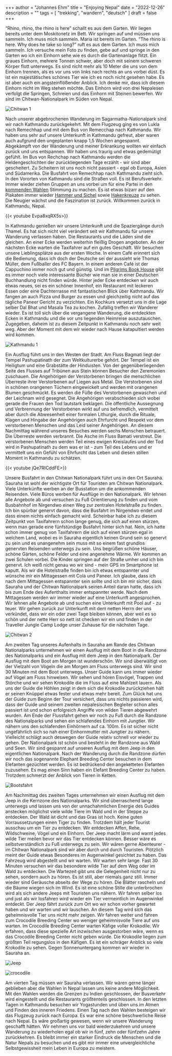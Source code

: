 +++
author = "Johannes Ehm"
title = "Enjoying Nepal"
date = "2022-12-26"
description = ""
tags = [
	"trekking",
	"wandern",
	"deutsch"
]
draft = false
+++

“Rhino, rhino, the rhino is here” schallt es aus dem Garten. Wir liegen bereits unter dem Moskitonetz im Bett. Wir springen auf und müssen uns sammeln. Ich muss mich sammeln. Maria ist bereits im Garten. “The rhino is here. Why does he take so long?” ruft es aus dem Garten. Ich muss mich sammeln. Ich versuche mein Foto zu finden, gebe auf und springe in den Garten wo ich ein Einhorn sehe wie es durch die Gartenanlage flitzt. Ein graues Einhorn, mehrere Tonnen schwer, aber doch mit seinem schweren Körper flott unterwegs. Es sind nicht mehr als 10 Meter die uns von dem Einhorn trennen, als es vor uns von links nach rechts an uns vorbei düst. Es ist ein majestätisches schönes Tier wie ich es noch nicht gesehen habe. Es ist aber auch ein angsteinflößender Anblick. Ich denke mir, dass ich diesem Einhorn nicht im Weg stehen möchte. Das Einhorn wird von drei Nepalesen verfolgt die Springen, Schreien und das Einhorn mit Steinen bewerfen. Wir sind im Chitwan-Nationalpark im Süden von Nepal. 

![Chitwan 1](./chitwan.jpg)

Nach unserer abgebrochenen Wanderung im Sagarmatha-Nationalpark sind wir nach Kathmandu zurückgekehrt. Mit dem Flugzeug ging es von Lukla nach Remechhap und mit dem Bus von Remecchap nach Kathmandu. Wir haben uns sehr auf unsere Unterkunft in Kathmandu gefreut, aber waren auch aufgrund den ungeplanten knapp 1,5 Wochen angespannt. Abgekämpft von der Wanderung und meiner Erkrankung wollten wir einfach zurück und uns entspannen. Wir haben uns traurig und etwas gedemütigt gefühlt. Im Bus von Rechchap nach Kathmandu werden die Heldengeschichten der zurückliegenden Tage erzählt - wir sind aber gescheitert. Zu Scheitern ist uns noch nicht passiert - egal ob Europa, Asien und Südamerika. Die Busfahrt von Remechhap nach Kathmandu zieht sich. In den Vororten von Kathmandu sind die Straßen voll. Es ist Berufsverkehr. Immer wieder ziehen Gruppen an uns vorbei um für eine Partei in den [kommenden Wahlen](https://www.tagesschau.de/ausland/asien/wahlen-nepal-parlament-101.html) Stimmung zu machen. Es ist etwas bizarr auf den Plakaten immer wieder [Hammer und Sichel](https://de.wikipedia.org/wiki/Nepalesische_Kommunistische_Partei) sowie [Hakenkreuze](https://de.wikipedia.org/wiki/Swastika) zu sehen. Die Neugier wächst und die Faszination ist zurück. Willkommen zurück in Kathmandu, Nepal.

{{< youtube Evpa8xqRX5s>}}

In Kathmandu genießen wir unsere Unterkunft und die Spaziergänge durch Thamel. Es hat sich nicht viel verändert seit wir Kathmandu für unsere Wanderung verlassen haben. Die Restaurants und die Läden sind die gleichen. An einer Ecke werden weiterhin fleißig Drogen angeboten. An der nächsten Ecke warten die Taxifahrer auf ein gutes Geschäft. Wir besuchen unsere Lieblingsplätze aus der ersten Woche. In einem Café erinnert sich die Bedienung, dass ich doch der Deutsche sei der aussieht wie Thomas Müller, dem Fußballer des FC Bayern. In einem anderen Café ist der Cappuchino immer noch gut und günstig. Und im [Pilgrims Book House](https://www.pilgrimsonlineshop.com/) gibt es immer noch viele interessante Bücher wie man sie in einer Deutschen Buchhandlung nicht finden würde. Hinter jeder Ecke entdecken wir auch etwas neues, sei es ein schöner Innenhof, ein Restaurant mit leckeren Essen oder eine Dachterrasse mit fantastischen Blick über Kathmandu. Wir fangen an auch Pizza und Burger zu essen und gleichzeitig nicht auf das tägliche Paneer Gericht zu verzichten. Ein Kochkurs versetzt uns in die Lage selber Dal Bhat und Masala Tea zu kochen. Zufällig treffen wir Wanderer wieder. Es ist toll sich über die vergangene Wanderung, die entdeckten Ecken in Kathmandu und die vor uns liegenden Heimreise auszutauschen. Zugegeben, daheim ist zu diesem Zeitpunkt in Kathmandu noch sehr weit weg. Aber der Moment mit dem wir wieder nach Hause katapultiert werden wird kommen.

![Kathmandu 1](./aussicht.jpg)

Ein Ausflug führt uns in den Westen der Stadt. Am Fluss Bagmati liegt der Tempel Pashupatinath der zum Weltkulturerbe gehört. Der Tempel ist ein Heiligtum und eine Grabstätte der Hinduisten. Von der gegenüberliegenden Seite des Flusses auf Tribünen aus Stein können Besucher den Zeremonien zuschauen. Die Angehörigen der Verstorbenen bringen die menschlichen Überreste ihrer Verstorbenen auf Liegen aus Metal. Die Verstorbenen sind in schönen orangenen Tüchern eingewickelt und werden mit orangenen Blumen geschmückt. Es werden die Füße des Verstorbenen gewaschen und der Leichnam wird gesegnet. Die Angehörigen verabschieden sich wobei gerade die Frauen den Tod lautstark beklagen. Die öffentliche Aussegnung und Verbrennung der Verstorbenen wirkt auf uns befremdlich, vermittelt aber durch die Abwesenheit einer formalen Lithurgie, durch die Rituale, Klagen und Hingabe der Angehörigen auch Ehrfurcht und Respekt vor dem verstorbenen Menschen und das Leid seiner Angehörigen. An diesem Nachmittag während unseres Besuches werden sechs Menschen betrauert. Die Überreste werden verbrannt. Die Asche im Fluss Bamati verstreut. Die verstorbenen Menschen werden Teil eines ewigen Kreislaufes und der Tod wird in Pashupatinath zu dem was er ist - zum Teil des Lebens und er vermittelt uns ein Gefühl von Ehrfurcht das Leben und diesen stillen Moment in Kathmandu zu schätzen.

{{< youtube jQe7RICddFE>}}

Unsere Busfahrt in den Chitwan Nationalpark führt uns in den Ort Sauraha. Sauraha ist wohl der wichtigste Ort für Touristen am Chitwan Nationalpark. Viele Unterkünfte werben an der Busstation um die ankommenden Reisenden. Viele Büros werben für Ausflüge in den Nationalpark. Wir lehnen alle Angebote ab und versuchen zu Fuß Orientierung zu finden und vom Busbahnhof im Nirgendwo einen Weg zur zentralen Hotelstraße zu finden. Ich bin spürbar genervt davon, dass die Busfahrt im Nirgendwo endet und dass einem nichts einfach gemacht wird. Scheinbar habe ich zu diesem Zeitpunkt von Taxifahrern schon lange genug, die sich auf einen stürzen, wenn man gerade eine fünfstündige Busfahrt hinter sich hat. Nein, ich hatte schon immer genug von Taxifahrern die sich auf einen stürzen egal in welchem Land, wobei es in Sauraha eigentlich keinen Grund sein so genervt zu sein und es unangenehm sein muss mit so einem fast grundlos genervten Reisenden unterwegs zu sein. Uns begrüßen schöne Häuser, schöne Gärten, schöne Felder und eine angenehme Wärme. Wir kommen an zwei Schulen vorbei. Die Kinder springen auf der Straße umher und ich bin genervt. Ich weiß nicht genau wo wir sind - mein GPS im Smartphone ist kaputt. Als wir die Hotelstraße finden bin ich etwas entspannter und wünsche mir ein Mittagessen mit Cola und Paneer. Ich glaube, dass ich nach dem Mittagessen entspannter sein sollte und ich bin mir sicher, dass Sauraha und der Chitwan Nationalpark seinen Anteil daran hatte, dass ich bis zum Ende des Aufenthalts immer entspannter werde. Nach dem Mittagessen werden wir immer wieder auf eine Unterkunft angesprochen. Wir lehnen alle Angebote ab und suchen eine Unterkunft mit Pool auf - zu teuer. Wir gehen zurück zur Unterkunft mit dem netten Herrn der uns verkündet, dass wir ein oder zwei Tage bleiben können, aber weil es so schön und der nette Herr so nett ist checken wir ein und finden in der Traveller Jungle Camp Lodge unser Zuhause für die nächsten Tage.

![Chitwan 2](./sauraha.jpg)

Am zweiten Tag unseres Aufenhalts in Sauraha am Rande des Chitwan Nationalparks unternehmen wir einen Ausflug mit dem Boot in die Randzone des Nationalparks und ein Ausflug mit dem Jeep in den Nationalpark. Der Ausflug mit dem Boot am Morgen ist wunderschön. Wir sind überwältigt von der Vielzahl von Vögeln die am Morgen am Fluss unterwegs sind. Wir sind 30 Minuten mit dem Boot unterwegs. Unser Guide kann uns immer wieder auf Vögel am Fluss hinweisen. Wir sehen und hören Eisvögel, Trappen und Störche und wir sehen Krokodile die im Fluss auf eine Mahlzeit lauern. Als uns der Guide die Höhlen zeigt in dem sich die Krokodile zurückziehen hält er seinen Knüppel etwas fester und etwas mehr bereit. Zum Glück hat uns der Guide zum Beginn der Tour versichert, dass uns nichts passieren wird, dass der Guide und seinem zweiten nepalesischen Begleiter schon alles passiert ist und schon erfolgreich Angriffe von wilden Tieren abgewehrt wurden. Am Ende der Flussfahrt gehen wir noch zu Fuß durch die Randzone des Nationalparks und sehen ein schlafendes Einhorn mit Jungtier. Wir nähern uns den schlafenden Einhörnern auf ca. 100m. Es ist sicher nicht ungefährlich sich so nah einer Einhornmutter mit Jungtier zu nähern. Vielleicht schlägt auch deswegen der Guide relativ schnell vor wieder zu gehen. Der Nationalpark ist schön und besteht in der Randzone aus Wald und Seen. Wir sind gespannt auf unseren Ausflug mit dem Jeep in den eigentlichen Nationalpark. Nach der Wanderung durch die Randzone dürfen wir noch das sogenannte Elephant Breeding Center besuchen in dem Elefanten gezüchtet werden. Es ist bedrückend den angeketteten Elefanten zuzusehen. Es mag einen Sinn haben ein Elefant Breeding Center zu haben. Trotzdem schmerzt der Anblick von Tieren in Ketten.

![Bootsfahrt](./bootsfahrt.jpg)

Am Nachmittag des zweiten Tages unternehmen wir einen Ausflug mit dem Jeep in die Kernzone des Nationalparks. Wir sind überraschend lange unterwegs und lassen uns von der unnachahmlichen Energie des Guides anstecken möglichst viele wilde Tiere im Wald und in der Steppe zu entdecken. Der Wald ist dicht und das Gras ist hoch. Keine guten Vorraussetzungen einen Tiger zu finden. Trotzdem hält jeder Tourist ausschau um ein Tier zu entdecken. Wir entdecken Affen, Rehe, Wildschweine, Vögel und ein Einhorn. Der Jeep macht lärm und warnt jedes wilde Tier meilen bevor wir das Tier entdecken können. Besser wäre es selbstverständlich zu Fuß unterwegs zu sein. Wir wären gerne Abenteurer - im Chitwan Nationalpark sind wir aber durch und durch Touristen. Plötzlich meint der Guide etwas Besonderes im Augenwinkel gesichtet zu haben. Das Fahrzeug wird abgestellt und wir warten. Wir warten sehr lange. Fast 30 Minuten versuchen wir das besondere wilde Tier auf dem Weg oder im Wald zu entdecken. Die Wartezeit gibt uns die Gelegenheit nicht nur zu sehen, sondern auch zu hören. Es ist still, aber niemals ganz still. Immer wieder sind Geräusche abseits der Wege zu hören. Die Blätter rascheln und die Bäume wiegen sich im Wind. Es ist eine schöne Stille die unterbrochen wird als sich andere Jeeps mit Touristen uns nähern. Wir fahren selber los und just als wir losfahren wird wieder ein Tier vermeintlich im Augenwinkel entdeckt. Der Jeep fährt zurück zum Ort wo wir schon vorher gewartet haben und wir warten und wir lauschen. An diesem Tag wird sich das geheimnisvolle Tier uns nicht mehr zeigen. Wir fahren weiter und fahren zum Crocodile Breeding Center wo weniger geheimnisvolle Tiere auf uns warten. Im Crocodile Breeding Center warten Käfige voller Krokodile. Wir erfahren, dass diese spezielle Art inzwischen ausgestorben wäre, wenn es das Crocodile Breeding Center nicht geben würde. Die Krokodile liegen zum größten Teil regungslos in den Käfigen. Es ist ein schräger Anblick so viele Krokodile zu sehen. Gegen Sonnenuntergang kommen wir wieder in Sauraha an.

![Jeep](./jeep.jpg)

![crocodile](./crocodile.jpg)

Am vierten Tag müssen wir Sauraha verlassen. Wir wären gerne länger geblieben aber die Wahlen in Nepal lassen uns keine andere Möglichkeit. Mit den Wahlen werden die Grenzen zu Indien geschlossen, der Busverkehr wird eingestellt und die Restaurants größtenteils geschlossen. In den letzten Tagen in Kathmandu besuchen wir Yogastunden und üben uns im Atmen und Finden des inneren Friedens. Einen Tag nach den Wahlen besteigen wir das Flugzeug zurück nach Europa. Es war eine schöne beschwerliche Reise nach Nepal. Es wäre großartig gewesen, wenn wir unsere Wanderung geschafft hätten. Wir nehmen uns vor bald wiederzukehren und unsere Wanderung zu wiederholen egal ob wir in fünf, zehn oder fünfzehn Jahre zurückkehren. Es bleibt immer ein starker Eindruck die Menschen und die Natur Nepals zu besuchen und es gibt mir immer eine unvergleichliche Selbstgewissheit mein Leben in Europa zu meistern.